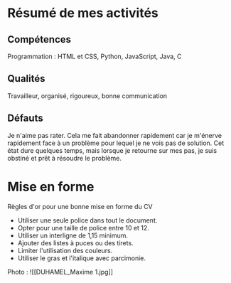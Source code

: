 # Résumé de mes activités
## Compétences 
Programmation : HTML et CSS, Python, JavaScript, Java, C
## Qualités
Travailleur, organisé, rigoureux, bonne communication
## Défauts
Je n'aime pas rater. Cela me fait abandonner rapidement car je m'énerve rapidement face à un problème pour lequel je ne vois pas de solution. Cet état dure quelques temps, mais lorsque je retourne sur mes pas, je suis obstiné et prêt à résoudre le problème.
# Mise en forme
Règles d'or pour une bonne mise en forme du CV
-   Utiliser une seule police dans tout le document.
-   Opter pour une taille de police entre 10 et 12.
-   Utiliser un interligne de 1,15 minimum.
-   Ajouter des listes à puces ou des tirets.
-   Limiter l'utilisation des couleurs.
-   Utiliser le gras et l'italique avec parcimonie.

Photo : 
	![[DUHAMEL_Maxime 1.jpg]]
